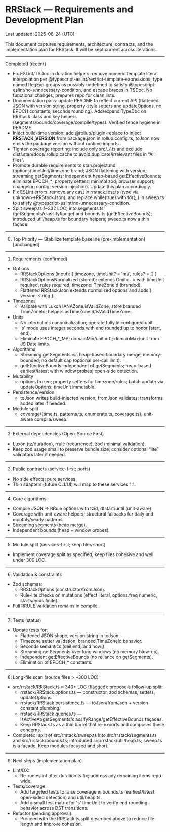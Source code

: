 # RRStack — Requirements and Development Plan

Last updated: 2025-08-24 (UTC)

This document captures requirements, architecture, contracts, and the implementation plan for RRStack. It will be kept current across iterations.

---

Completed (recent)

- Fix ESLint/TSDoc in duration helpers: remove numeric template literal interpolation per @typescript-eslint/restrict-template-expressions, type named RegExp groups as possibly undefined to satisfy @typescript-eslint/no-unnecessary-condition, and escape braces in TSDoc. No functional changes; prepares repo for clean lints.
- Documentation pass: update README to reflect current API (flattened JSON with version string, property-style setters and updateOptions, no EPOCH constants, seconds rounding). Add/expand TypeDoc on RRStack class and key helpers (segments/bounds/coverage/compile/types). Verified fence hygiene in README.
- Inject build-time version: add @rollup/plugin-replace to inject **RRSTACK_VERSION** from package.json in rollup.config.ts; toJson now emits the package version without runtime imports.
- Tighten coverage reporting: include only src/_\_/_.ts and exclude dist/.stan/docs/.rollup.cache to avoid duplicate/irrelevant files in “All files”.
- Promote durable requirements to stan.project.md (options/timeUnit/timezone brand; JSON flattening with version; streaming getSegments; independent heap-based getEffectiveBounds; eliminate EPOCH\_\*; property setters; minimal zod; browser support; changelog config; version injection). Update this plan accordingly.
- Fix ESLint errors: remove any cast in rrstack.test.ts (type via unknown→RRStackJson), and replace while(true) with for(;;) in sweep.ts to satisfy @typescript-eslint/no-unnecessary-condition.
- Split sweep.ts (~332 LOC) into segments.ts (getSegments/classifyRange) and bounds.ts (getEffectiveBounds); introduced util/heap.ts for boundary helpers; sweep.ts now a thin façade.

---

0. Top Priority — Stabilize template baseline (pre-implementation)
   [unchanged]

---

1. Requirements (confirmed)

- Options
  - RRStackOptions (input): { timezone, timeUnit? = 'ms', rules? = [] }
  - RRStackOptionsNormalized (stored): extends Omit<…> with timeUnit required, rules required, timezone: TimeZoneId (branded).
  - Flattened RRStackJson extends normalized options and adds { version: string }.
- Timezones
  - Validate with Luxon IANAZone.isValidZone; store branded TimeZoneId; helpers asTimeZoneId/isValidTimeZone.
- Units
  - No internal ms canonicalization; operate fully in configured unit.
  - 's' mode uses integer seconds with end rounded up to honor [start, end).
  - Eliminate EPOCH\_\*\_MS; domainMin/unit = 0; domainMax/unit from JS Date limits.
- Algorithms
  - Streaming getSegments via heap-based boundary merge; memory-bounded; no default cap (optional per-call limit).
  - getEffectiveBounds independent of getSegments; heap-based earliest/latest with window probes; open-side detection.
- Mutability
  - options frozen; property setters for timezone/rules; batch update via updateOptions; timeUnit immutable.
- Persistence/version
  - toJson writes build-injected version; fromJson validates; transforms added later if needed.
- Module split
  - coverage/{time.ts, patterns.ts, enumerate.ts, coverage.ts}; unit-aware compile/sweep.

---

2. External dependencies (Open-Source First)

- Luxon (tz/duration), rrule (recurrence), zod (minimal validation).
- Keep zod usage small to preserve bundle size; consider optional “lite” validators later if needed.

---

3. Public contracts (service-first; ports)

- No side effects; pure services.
- Thin adapters (future CLI/UI) will map to these services 1:1.

---

4. Core algorithms

- Compile JSON → RRule options with tzid, dtstart/until (unit-aware).
- Coverage with unit-aware helpers; structural fallbacks for daily and monthly/yearly patterns.
- Streaming segments (heap merge).
- Independent bounds (heap + window probes).

---

5. Module split (services-first; keep files short)

- Implement coverage split as specified; keep files cohesive and well under 300 LOC.

---

6. Validation & constraints

- Zod schemas:
  - RRStackOptions (constructor/fromJson).
  - Rule-lite checks on mutations (effect literal, options.freq numeric, starts/ends finite).
- Full RRULE validation remains in compile.

---

7. Tests (status)

- Update tests for:
  - Flattened JSON shape, version string in toJson.
  - Timezone setter validation; branded TimeZoneId behavior.
  - Seconds semantics (ceil end) and now().
  - Streaming getSegments over long windows (no memory blow-up).
  - Independent getEffectiveBounds (no reliance on getSegments).
  - Elimination of EPOCH\_\* constants.

---

8. Long-file scan (source files > ~300 LOC)

- src/rrstack/RRStack.ts ≈ 340+ LOC (flagged): propose a follow-up split:
  - rrstack/RRStack.options.ts — constructor, zod schemas, setters, updateOptions.
  - rrstack/RRStack.persistence.ts — toJson/fromJson + version constant plumbing.
  - rrstack/RRStack.queries.ts — isActiveAt/getSegments/classifyRange/getEffectiveBounds façades.
  - Keep RRStack.ts as a thin barrel that re-exports and composes these concerns.
- Completed: split of src/rrstack/sweep.ts into src/rrstack/segments.ts and src/rrstack/bounds.ts; introduced src/rrstack/util/heap.ts; sweep.ts is a façade. Keep modules focused and short.

---

9. Next steps (implementation plan)

- Lint/DX:
  - Re-run eslint after duration.ts fix; address any remaining items repo-wide.
- Tests/coverage:
  - Add targeted tests to raise coverage in bounds.ts (earliest/latest open-sided detection) and util/heap.ts.
  - Add a small test matrix for 's' timeUnit to verify end rounding behavior across DST transitions.
- Refactor (pending approval):
  - Proceed with the RRStack.ts split described above to reduce file length and improve cohesion.

